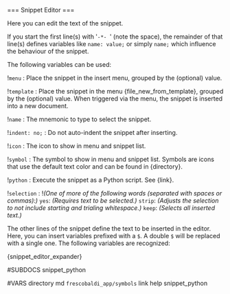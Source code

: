 === Snippet Editor ===

Here you can edit the text of the snippet.

If you start the first line(s) with '`-*- `' (note the space),
the remainder of that line(s) defines variables like `name: value;` or
simply `name;` which influence the behaviour of the snippet.

The following variables can be used:

!`menu`
: Place the snippet in the insert menu, grouped by the (optional) value.

!`template`
: Place the snippet in the menu {file_new_from_template}, grouped by the
  (optional) value. When triggered via the menu, the snippet is inserted into a
  new document.

!`name`
: The mnemonic to type to select the snippet.

!`indent: no;`
: Do not auto-indent the snippet after inserting.

!`icon`
: The icon to show in menu and snippet list.

!`symbol`
: The symbol to show in menu and snippet list. Symbols are icons that use the
  default text color and can be found in {directory}.

!`python`
: Execute the snippet as a Python script. See {link}.

!`selection`
: !_(One of more of the following words (separated with spaces or commas):)_
  `yes`: _(Requires text to be selected.)_
  `strip`: _(Adjusts the selection to not include starting and trialing
             whitespace.)_
  `keep`: _(Selects all inserted text.)_

The other lines of the snippet define the text to be inserted in the editor. 
Here, you can insert variables prefixed with a `$`. A double `$` will be 
replaced with a single one. The following variables are recognized:
        
{snippet_editor_expander}

#SUBDOCS
snippet_python

#VARS
directory md `frescobaldi_app/symbols`
link help snippet_python
